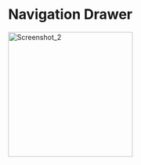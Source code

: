 # Navigation Drawer

<img width="254" alt="Screenshot_2" src="https://user-images.githubusercontent.com/43906043/178518715-19d1ddef-b5c4-42b2-bc14-39e59b012b13.png">
